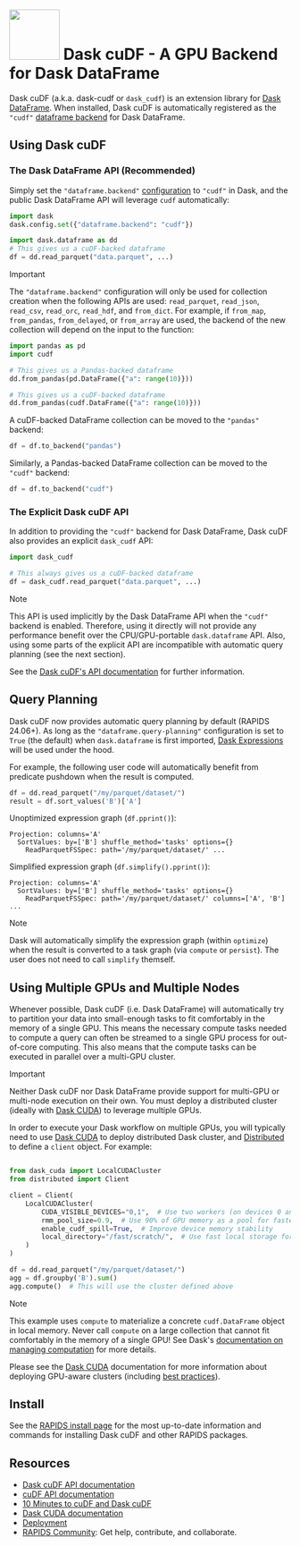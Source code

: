 # <div align="left"><img src="../../img/rapids_logo.png" width="90px"/>&nbsp;Dask cuDF - A GPU Backend for Dask DataFrame</div>

Dask cuDF (a.k.a. dask-cudf or `dask_cudf`) is an extension library for [Dask DataFrame](https://docs.dask.org/en/stable/dataframe.html). When installed, Dask cuDF is automatically registered as the `"cudf"` [dataframe backend](https://docs.dask.org/en/stable/how-to/selecting-the-collection-backend.html) for Dask DataFrame.

## Using Dask cuDF

### The Dask DataFrame API (Recommended)

Simply set the `"dataframe.backend"` [configuration](https://docs.dask.org/en/stable/configuration.html) to `"cudf"` in Dask, and the public Dask DataFrame API will leverage `cudf` automatically:

```python
import dask
dask.config.set({"dataframe.backend": "cudf"})

import dask.dataframe as dd
# This gives us a cuDF-backed dataframe
df = dd.read_parquet("data.parquet", ...)
```

> [!IMPORTANT]
> The `"dataframe.backend"` configuration will only be used for collection creation when the following APIs are used: `read_parquet`, `read_json`, `read_csv`, `read_orc`, `read_hdf`, and `from_dict`. For example, if `from_map`, `from_pandas`, `from_delayed`, or `from_array` are used, the backend of the new collection will depend on the input to the function:

```python
import pandas as pd
import cudf

# This gives us a Pandas-backed dataframe
dd.from_pandas(pd.DataFrame({"a": range(10)}))

# This gives us a cuDF-backed dataframe
dd.from_pandas(cudf.DataFrame({"a": range(10)}))
```

A cuDF-backed DataFrame collection can be moved to the `"pandas"` backend:

```python
df = df.to_backend("pandas")
```

Similarly, a Pandas-backed DataFrame collection can be moved to the `"cudf"` backend:

```python
df = df.to_backend("cudf")
```

### The Explicit Dask cuDF API

In addition to providing the `"cudf"` backend for Dask DataFrame, Dask cuDF also provides an explicit `dask_cudf` API:

```python
import dask_cudf

# This always gives us a cuDF-backed dataframe
df = dask_cudf.read_parquet("data.parquet", ...)
```

> [!NOTE]
> This API is used implicitly by the Dask DataFrame API when the `"cudf"` backend is enabled. Therefore, using it directly will not provide any performance benefit over the CPU/GPU-portable `dask.dataframe` API. Also, using some parts of the explicit API are incompatible with automatic query planning (see the next section).

See the [Dask cuDF's API documentation](https://docs.rapids.ai/api/dask-cudf/stable/) for further information.

## Query Planning

Dask cuDF now provides automatic query planning by default (RAPIDS 24.06+). As long as the `"dataframe.query-planning"` configuration is set to `True` (the default) when `dask.dataframe` is first imported, [Dask Expressions](https://github.com/dask/dask-expr) will be used under the hood.

For example, the following user code will automatically benefit from predicate pushdown when the result is computed.

```python
df = dd.read_parquet("/my/parquet/dataset/")
result = df.sort_values('B')['A']
```

Unoptimized expression graph (`df.pprint()`):
```
Projection: columns='A'
  SortValues: by=['B'] shuffle_method='tasks' options={}
    ReadParquetFSSpec: path='/my/parquet/dataset/' ...
```

Simplified expression graph (`df.simplify().pprint()`):
```
Projection: columns='A'
  SortValues: by=['B'] shuffle_method='tasks' options={}
    ReadParquetFSSpec: path='/my/parquet/dataset/' columns=['A', 'B'] ...
```

> [!NOTE]
> Dask will automatically simplify the expression graph (within `optimize`) when the result is converted to a task graph (via `compute` or `persist`). The user does not need to call `simplify` themself.


## Using Multiple GPUs and Multiple Nodes

Whenever possible, Dask cuDF (i.e. Dask DataFrame) will automatically try to partition your data into small-enough tasks to fit comfortably in the memory of a single GPU. This means the necessary compute tasks needed to compute a query can often be streamed to a single GPU process for out-of-core computing. This also means that the compute tasks can be executed in parallel over a multi-GPU cluster.

> [!IMPORTANT]
> Neither Dask cuDF nor Dask DataFrame provide support for multi-GPU or multi-node execution on their own. You must deploy a distributed cluster (ideally with [Dask CUDA](https://docs.rapids.ai/api/dask-cuda/stable/)) to leverage multiple GPUs.

In order to execute your Dask workflow on multiple GPUs, you will typically need to use [Dask CUDA](https://docs.rapids.ai/api/dask-cuda/stable/) to deploy distributed Dask cluster, and [Distributed](https://distributed.dask.org/en/stable/client.html) to define a `client` object. For example:

```python

from dask_cuda import LocalCUDACluster
from distributed import Client

client = Client(
    LocalCUDACluster(
        CUDA_VISIBLE_DEVICES="0,1",  # Use two workers (on devices 0 and 1)
        rmm_pool_size=0.9,  # Use 90% of GPU memory as a pool for faster allocations
        enable_cudf_spill=True,  # Improve device memory stability
        local_directory="/fast/scratch/",  # Use fast local storage for spilling
    )
)

df = dd.read_parquet("/my/parquet/dataset/")
agg = df.groupby('B').sum()
agg.compute()  # This will use the cluster defined above
```

> [!NOTE]
> This example uses `compute` to materialize a concrete `cudf.DataFrame` object in local memory. Never call `compute` on a large collection that cannot fit comfortably in the memory of a single GPU! See Dask's [documentation on managing computation](https://distributed.dask.org/en/stable/manage-computation.html) for more details.

Please see the [Dask CUDA](https://docs.rapids.ai/api/dask-cuda/stable/) documentation for more information about deploying GPU-aware clusters (including [best practices](https://docs.rapids.ai/api/dask-cuda/stable/examples/best-practices/)).

## Install

See the [RAPIDS install page](https://docs.rapids.ai/install) for the most up-to-date information and commands for installing Dask cuDF and other RAPIDS packages.

## Resources

- [Dask cuDF API documentation](https://docs.rapids.ai/api/dask-cudf/stable/)
- [cuDF API documentation](https://docs.rapids.ai/api/cudf/stable/)
- [10 Minutes to cuDF and Dask cuDF](https://docs.rapids.ai/api/cudf/stable/user_guide/10min/)
- [Dask CUDA documentation](https://docs.rapids.ai/api/dask-cuda/stable/)
- [Deployment](https://docs.rapids.ai/deployment/stable/)
- [RAPIDS Community](https://rapids.ai/learn-more/#get-involved): Get help, contribute, and collaborate.
